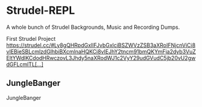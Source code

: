# Strudel-REPL
A whole bunch of Strudel Backgrounds, Music and Recording Dumps.

First Strudel Project
https://strudel.cc/#Ly8gQHRpdGxlIFJvbGxlciBSZWVzZSB3aXRoIFNjcnViCi8vIEBieSBLcmlzdGlhbiBXcmlnaHQKCi8vIEJhY2tncm91bmQKYmFja2dyb3VuZEltYWdlKCdodHRwczovL3Jhdy5naXRodWJ1c2VyY29udGVudC5jb20vU2gwdGFLcmlTL[...]

## JungleBanger
JungleBanger
